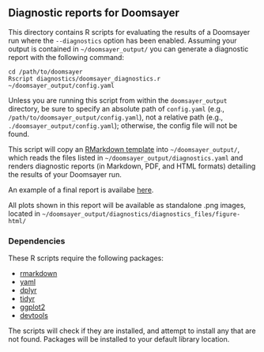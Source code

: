 ## Diagnostic reports for Doomsayer

This directory contains R scripts for evaluating the results of a Doomsayer run where the `--diagnostics` option has been enabled. Assuming your output is contained in `~/doomsayer_output/` you can generate a diagnostic report with the following command:

```{sh id:"chj4m1wcp3"}
cd /path/to/doomsayer
Rscript diagnostics/doomsayer_diagnostics.r ~/doomsayer_output/config.yaml
```

Unless you are running this script from within the `doomsayer_output` directory, be sure to specify an absolute path of `config.yaml` (e.g., `/path/to/doomsayer_output/config.yaml`), not a relative path (e.g.,  `./doomsayer_output/config.yaml`); otherwise, the config file will not be found.

This script will copy an [RMarkdown template](diagnostics.Rmd) into `~/doomsayer_output/`, which reads the files listed in `~/doomsayer_output/diagnostics.yaml` and renders diagnostic reports (in Markdown, PDF, and HTML formats) detailing the results of your Doomsayer run.

An example of a final report is availabe [here](diagnostics.md).

All plots shown in this report will be available as standalone .png images, located in `~/doomsayer_output/diagnostics/diagnostics_files/figure-html/`

### Dependencies

These R scripts require the following packages:
- [rmarkdown](https://cran.r-project.org/web/packages/rmarkdown/index.html)
- [yaml](https://cran.r-project.org/web/packages/yaml/index.html)
- [dplyr](https://cran.r-project.org/web/packages/dplyr/index.html)
- [tidyr](https://cran.r-project.org/web/packages/tidyr/index.html)
- [ggplot2](https://cran.r-project.org/web/packages/ggplot2/index.html)
- [devtools](https://cran.r-project.org/web/packages/devtools/index.html)

The scripts will check if they are installed, and attempt to install any that are not found. Packages will be installed to your default library location.
